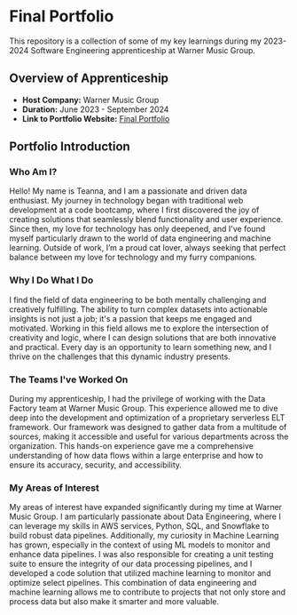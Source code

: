# Final Portfolio

This repository is a collection of some of my key learnings during my 2023-2024 Software Engineering apprenticeship at Warner Music Group.

## Overview of Apprenticeship

- **Host Company:** Warner Music Group
- **Duration:** June 2023 - September 2024
- **Link to Portfolio Website:** [Final Portfolio](https://github.com/CATT-CODE/mv-final-portfolio)

## Portfolio Introduction

### Who Am I?

Hello! My name is Teanna, and I am a passionate and driven data enthusiast. My journey in technology began with traditional web development at a code bootcamp, where I first discovered the joy of creating solutions that seamlessly blend functionality and user experience. Since then, my love for technology has only deepened, and I've found myself particularly drawn to the world of data engineering and machine learning. Outside of work, I’m a proud cat lover, always seeking that perfect balance between my love for technology and my furry companions.

### Why I Do What I Do

I find the field of data engineering to be both mentally challenging and creatively fulfilling. The ability to turn complex datasets into actionable insights is not just a job; it's a passion that keeps me engaged and motivated. Working in this field allows me to explore the intersection of creativity and logic, where I can design solutions that are both innovative and practical. Every day is an opportunity to learn something new, and I thrive on the challenges that this dynamic industry presents.

### The Teams I've Worked On

During my apprenticeship, I had the privilege of working with the Data Factory team at Warner Music Group. This experience allowed me to dive deep into the development and optimization of a proprietary serverless ELT framework. Our framework was designed to gather data from a multitude of sources, making it accessible and useful for various departments across the organization. This hands-on experience gave me a comprehensive understanding of how data flows within a large enterprise and how to ensure its accuracy, security, and accessibility.

### My Areas of Interest

My areas of interest have expanded significantly during my time at Warner Music Group. I am particularly passionate about Data Engineering, where I can leverage my skills in AWS services, Python, SQL, and Snowflake to build robust data pipelines. Additionally, my curiosity in Machine Learning has grown, especially in the context of using ML models to monitor and enhance data pipelines. I was also responsible for creating a unit testing suite to ensure the integrity of our data processing pipelines, and I developed a code solution that utilized machine learning to monitor and optimize select pipelines. This combination of data engineering and machine learning allows me to contribute to projects that not only store and process data but also make it smarter and more valuable.
